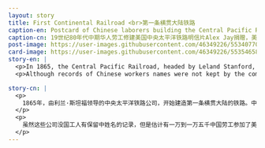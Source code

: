 ```yaml
---
layout: story
title: First Continental Railroad <br>第一条横贯大陆铁路
caption-en: Postcard of Chinese laborers building the Central Pacific Railroad in the mid-1800s Courtesy of Alex Jay, Museum of Chinese in America (MOCA) Collection
caption-cn: 19世纪80年代中期华人劳工修建美国中央太平洋铁路明信片Alex Jay捐赠，美国华人博物馆（MOCA）馆藏
post-image: https://user-images.githubusercontent.com/46349226/55340770-570db880-5473-11e9-8243-5b77ee32504a.png
card-image: https://user-images.githubusercontent.com/46349226/55354658-47eb3280-5494-11e9-8506-c1f5f113a4fa.png
story-en: |
  <p>In 1865, the Central Pacific Railroad, headed by Leland Stanford, began construction on the First Transcontinental Railroad. Chinese laborers would prove instrumental in its construction. In 1858, the first fifty Chinese workers were experimentally hired to begin work on the western portion. By 1865, as the demand for labor increased and white workers showed resistance to the backbreaking, dangerous work, the Central Pacific Railroad (CPRR) began hiring more Chinese laborers from California communities. Impressed by the Chinese laborers’ efficiency and dedication, the CPRR began actively recruiting from Guangdong province when local labor resources were exhausted.</p>
  <p>Although records of Chinese workers names were not kept by the companies, an estimated 10,000-15,000 Chinese laborers worked on the construction of the Transcontinental Railroad. While Chinese were reported as living in the area that would become San Francisco as early as 1838, the earliest Chinese immigrants to the U.S. were mainly well-to-do merchants and traders. This initial pull of common laborers from China would prove to be the first major influx of Chinese immigrants to the United States.</p>

story-cn: |
  <p>
    1865年，由利兰·斯坦福领导的中央太平洋铁路公司，开始建造第一条横贯大陆的铁路。中国劳工在其建设中发挥了重要作用。1858年，最初的50名中国工人被试验性地聘用，负责建设西部的那部分铁路。到了1865年，随着对劳动力需求的增加以及白人工人对这种既辛苦又危险的工作的抵制，中央太平洋铁路公司（CPRR）开始从加利福尼亚州华人社区聘请更多的华人劳工。有感于中国劳工的工作效率和奉献精神，中央太平洋铁路公（CPRR）当地劳动力资源枯竭时，开始从中国广东省积极招聘劳工。
  </p>
  <p>
    虽然这些公司没国工人有保留中姓名的记录，但是估计有一万到一万五千中国劳工参加了美国横贯大陆铁路的建设工作。最早的关于华人居住于旧金山地区的报道是1838年，但早期移民美国的华人主要是富有的商人或者做贸易的，而这些成批来自中国的普通劳动者才被认为是第一批来美国的中国移民。
  </p>
---
```

